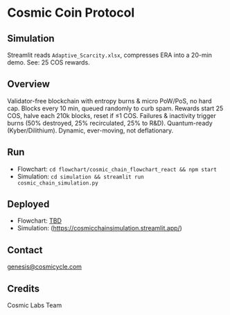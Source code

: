 # Cosmic Coin Protocol

## Simulation
Streamlit reads `Adaptive_Scarcity.xlsx`, compresses ERA into a 20-min demo. See: 25 COS rewards.

## Overview
Validator-free blockchain with entropy burns & micro PoW/PoS, no hard cap. Blocks every 10 min, queued randomly to curb spam. Rewards start 25 COS, halve each 210k blocks, reset if ≤1 COS. Failures & inactivity trigger burns (50% destroyed, 25% recirculated, 25% to R&D). Quantum-ready (Kyber/Dilithium). Dynamic, ever-moving, not deflationary.

## Run
- Flowchart: `cd flowchart/cosmic_chain_flowchart_react && npm start`
- Simulation: `cd simulation && streamlit run cosmic_chain_simulation.py`

## Deployed
- Flowchart: [TBD](https://CosmicLabs.github.io/cosmic-chain-protocol)
- Simulation: (https://cosmicchainsimulation.streamlit.app/)

## Contact
genesis@cosmicycle.com

## Credits
Cosmic Labs Team
